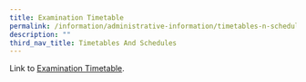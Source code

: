 ```yaml
---
title: Examination Timetable
permalink: /information/administrative-information/timetables-n-schedules/examination-timetable/
description: ""
third_nav_title: Timetables And Schedules
---
```

<p>Link to <a href="/timetables-n-schedules/examination-timetable/semester-1-weighted-assessments">Examination Timetable</a>.</p>